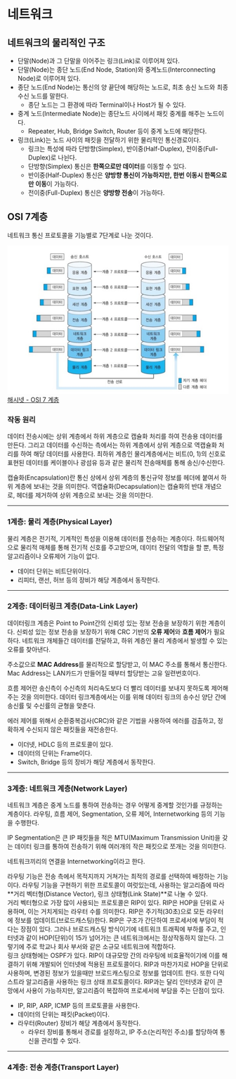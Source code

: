 # 네트워크
## 네트워크의 물리적인 구조
- 단말(Node)과 그 단말을 이어주는 링크(Link)로 이루어져 있다.
- 단말(Node)는 종단 노드(End Node, Station)와 중계노드(Interconnecting Node)로 이루어져 있다.
- 종단 노드(End Node)는 통신의 양 끝단에 해당하는 노드로, 최초 송신 노드와 최종 수신 노드를 말한다.
    - 종단 노드는 그 환경에 따라 Terminal이나 Host가 될 수 있다.
- 중계 노드(Intermediate Node)는 종단노드 사이에서 패킷 중계를 해주는 노드이다.
    - Repeater, Hub, Bridge Switch, Router 등이 중계 노드에 해당한다.
- 링크(Link)는 노드 사이의 패킷을 전달하기 위한 물리적인 통신경로이다.
    - 링크는 특성에 따라 단방향(Simplex), 반이중(Half-Duplex), 전이중(Full-Duplex)로 나뉜다.
    - 단방향(Simplex) 통신은 **한쪽으로만 데이터**를 이동할 수 있다.
    - 반이중(Half-Duplex) 통신은 **양방향 통신이 가능하지만, 한번 이동시 한쪽으로만 이동**이 가능하다.
    - 전이중(Full-Duplex) 통신은 **양방향 전송**이 가능하다.

## OSI 7계층
네트워크 통신 프로토콜을 기능별로 7단계로 나눈 것이다.

![OSI 7계층](./images/OSI_7_계층.jpg)  
[해시넷 - OSI 7 계층](http://wiki.hash.kr/index.php?title=OSI_7_%EA%B3%84%EC%B8%B5&mobileaction=toggle_view_desktop)

### 작동 원리
데이터 전송시에는 상위 계층에서 하위 계층으로 캡슐화 처리를 하여 전송용 데이터를 만든다. 그리고 데이터를 수신하는 측에서는 하위 계층에서 상위 계층으로 역캡슐화 처리를 하여 해당 데이터를 사용한다.
최하위 계층인 물리계층에서는 비트(0, 1)의 신호로 표현된 데이터를 케이블이나 광섬유 등과 같은 물리적 전송매체를 통해 송신/수신한다.

캡슐화(Encapsulation)란 통신 상에서 상위 계층의 통신규약 정보를 헤더에 붙여서 하위 계층에 보내는 것을 의미한다. 역캡슐화(Decapsulation)는 캡슐화의 반대 개념으로, 헤더를 제거하여 상위 계층으로 보내는 것을 의미한다.

---
### 1계층: 물리 계층(Physical Layer)
물리 계층은 전기적, 기계적인 특성을 이용해 데이터를 전송하는 계층이다. 하드웨어적으로 물리적 매체를 통해 전기적 신호를 주고받으며, 데이터 전달의 역할을 할 뿐, 특정 알고리즘이나 오류제어 기능이 없다.

- 데이터 단위는 비트단위이다.
- 리피터, 랜선, 허브 등의 장비가 해당 계층에서 동작한다.

---
### 2계층: 데이터링크 계층(Data-Link Layer)
데이터링크 계층은 Point to Point간의 신뢰성 있는 정보 전송을 보장하기 위한 계층이다. 신뢰성 있는 정보 전송을 보장하기 위해 CRC 기반의 **오류 제어**와 **흐름 제어**가 필요하다. 네트워크 개체들간 데이터를 전달하고, 하위 계층인 물리 계층에서 발생할 수 있는 오류를 찾아낸다.  

주소값으로 **MAC Address**를 물리적으로 할당받고, 이 MAC 주소를 통해서 통신한다. Mac Address는 LAN카드가 만들어질 때부터 할당받는 고유 일련번호이다.

흐름 제어란 송신측이 수신측의 처리속도보다 더 빨리 데이터를 보내지 못하도록 제어해주는 것을 의미한다. 데이터 링크계층에서는 이를 위해 데이터 링크의 송수신 양단 간에 송신률 및 수신률의 균형을 맞춘다.  

에러 제어를 위해서 순환중복검사(CRC)와 같은 기법을 사용하여 에러를 검출하고, 정확하게 수신되지 않은 패킷들을 재전송한다.

- 이더넷, HDLC 등의 프로토콜이 있다.
- 데이터의 단위는 Frame이다.
- Switch, Bridge 등의 장비가 해당 계층에서 동작한다.

---
### 3계층: 네트워크 계층(Network Layer)
네트워크 계층은 중계 노드를 통하여 전송하는 경우 어떻게 중계할 것인가를 규정하는 계층이다. 라우팅, 흐름 제어, Segmentation, 오류 제어, Internetworking 등의 기능을 수행한다.

IP Segmentation은 큰 IP 패킷들을 적은 MTU(Maximum Transmission Unit)을 갖는 데이터 링크를 통하여 전송하기 위해 여러개의 작은 패킷으로 쪼개는 것을 의미한다. 

네트워크끼리의 연결을 Internetworking이라고 한다.

라우팅 기능은 전송 측에서 목적지까지 거쳐가는 최적의 경로를 선택하여 배정하는 기능이다. 라우팅 기능을 구현하기 위한 프로토콜이 여럿있는데, 사용하는 알고리즘에 따라 **거리 벡터형(Distance Vector), 링크 상태형(Link State)**로 나눌 수 있다.  
거리 벡터형으로 가장 많이 사용되는 프로토콜은 RIP이 있다. RIP은 HOP을 단위로 사용하며, 이는 거치게되는 라우터 수를 의미한다. RIP은 주기적(30초)으로 모든 라우터에 정보를 업데이트(브로드캐스팅)한다. RIP은 구조가 간단하여 프로세서에 부담이 적다는 장점이 있다. 그러나 브로드캐스팅 방식이기에 네트워크 트래픽에 부하를 주고, 인터넷과 같이 HOP(단위)이 15가 넘어가는 큰 네트워크에서는 정상작동하지 않는다. 그렇기에 주로 학교나 회사 부서와 같은 소규모 네트워크에 적합하다.  
링크 상태형에는 OSPF가 있다. RIP이 대규모망 간의 라우팅에 비효율적이기에 이를 해결하기 위해 개발되어 인터넷에 적용된 프로토콜이다. RIP과 마찬가지로 HOP을 단위로 사용하며, 변경된 정보가 있을때만 브로드캐스팅으로 정보를 업데이트 한다. 또한 다익스트라 알고리즘을 사용하는 링크 상태 프로토콜이다. RIP과는 달리 인터넷과 같이 큰 망에서 사용이 가능하지만, 알고리즘이 복잡하여 프로세서에 부담을 주는 단점이 있다.

- IP, RIP, ARP, ICMP 등의 프로토콜을 사용한다.
- 데이터의 단위는 패킷(Packet)이다.
- 라우터(Router) 장비가 해당 계층에서 동작한다.
    - 라우터 장비를 통해서 경로를 설정하고, IP 주소(논리적인 주소)를 할당하여 통신을 관리할 수 있다.

---
### 4계층: 전송 계층(Transport Layer)
